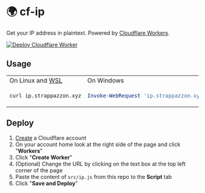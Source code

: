 # :earth_africa: cf-ip

Get your IP address in plaintext. Powered by [Cloudflare Workers](https://workers.dev).

[![Deploy Cloudflare Worker](https://github.com/Strappazzon/cf-ip/actions/workflows/deploy.yml/badge.svg?branch=master)](https://github.com/Strappazzon/cf-ip/actions/workflows/deploy.yml)

## Usage

<table>
<tr>
<td> On Linux and <a href="https://docs.microsoft.com/en-us/windows/wsl/about">WSL</a> </td> <td> On Windows </td>
</tr>
<tr>
<td>

```bash
curl ip.strappazzon.xyz
```

</td>
<td>
    
```ps1
Invoke-WebRequest 'ip.strappazzon.xyz' | Select-Object -Expand Content
```
  
</td>
</tr>
</table>

## Deploy

1. [Create](https://dash.cloudflare.com/sign-up) a Cloudflare account
2. On your account home look at the right side of the page and click "**Workers**"
3. Click "**Create Worker**"
4. (Optional) Change the URL by clicking on the text box at the top left corner of the page
5. Paste the content of `src/ip.js` from this repo to the **Script** tab
6. Click "**Save and Deploy**"
